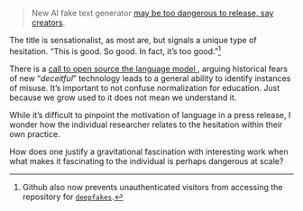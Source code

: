 > New AI fake text generator [may be too dangerous to release, say creators](https://www.theguardian.com/technology/2019/feb/14/elon-musk-backed-ai-writes-convincing-news-fiction).

The title is sensationalist, as most are, but signals a unique type of hesitation. “This is good. So good. In fact, it’s too good.”[^1]

There is a [call to open source the language model
](https://thegradient.pub/openai-please-open-source-your-language-model/), arguing historical fears of new “*deceitful*” technology leads to a general ability to identify instances of misuse. It’s important to not confuse normalization for education. Just because we grow used to it does not mean we understand it.

While it’s difficult to pinpoint the motivation of language in a press release, I wonder how the individual researcher relates to the hesitation within their own practice.

How does one justify a gravitational fascination with interesting work when what makes it fascinating to the individual is perhaps dangerous at scale?

[^1]: Github also now prevents unauthenticated visitors from accessing the repository for [`deepfakes`](https://github.com/deepfakes/faceswap).